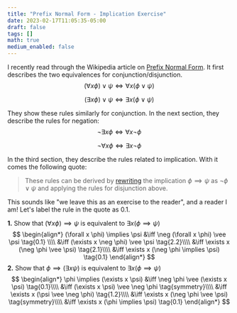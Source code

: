```yaml
---
title: "Prefix Normal Form - Implication Exercise"
date: 2023-02-17T11:05:35-05:00
draft: false
tags: []
math: true
medium_enabled: false
---
```


I recently read through the Wikipedia article on [Prefix Normal Form](https://en.wikipedia.org/wiki/Prenex_normal_form). It first describes the two equivalences for conjunction/disjunction.
$$
(\forall x \phi) \vee \psi \iff \forall x(\phi \vee \psi) \tag{1.1}
$$

$$
(\exists x \phi) \vee \psi \iff \exists x (\phi \vee \psi) \tag{1.2}
$$

They show these rules similarly for conjunction. In the next section, they describe the rules for negation:
$$
\neg \exists x \phi \iff \forall x \neg \phi \tag{2.1}
$$

$$
\neg \forall x \phi \iff \exists x \neg \phi \tag{2.2}
$$

In the third section, they describe the rules related to implication. With it comes the following quote:

>  These rules can be derived by [rewriting](https://en.wikipedia.org/wiki/Rewriting#Logic) the implication $\phi \implies \psi$ as $\neg \phi \vee \psi$ and applying the rules for disjunction above.

This sounds like "we leave this as an exercise to the reader", and a reader I am! Let's label the rule in the quote as $0.1$.

**1.** Show that $(\forall x \phi) \implies \psi$ is equivalent to $\exists x (\phi \implies \psi)$
$$
\begin{align*}
(\forall x \phi) \implies \psi &\iff \neg (\forall x \phi) \vee \psi \tag{0.1} \\\\
&\iff (\exists x \neg \phi) \vee \psi \tag{2.2}\\\\
&\iff \exists x (\neg \phi \vee \psi) \tag{2.1}\\\\
&\iff \exists x (\neg \phi \implies \psi) \tag{0.1}
\end{align*}
$$
**2.** Show that $\phi \implies (\exists x \psi)$ is equivalent to $\exists x (\phi \implies \psi)$
$$
\begin{align*}
\phi \implies (\exists x \psi) &\iff \neg \phi \vee (\exists x \psi) \tag{0.1}\\\\
&\iff (\exists x \psi) \vee \neg \phi \tag{symmetry}\\\\
&\iff \exists x (\psi \vee \neg \phi) \tag{1.2}\\\\
&\iff \exists x (\neg \phi \vee \psi) \tag{symmetry}\\\\
&\iff \exists x (\phi \implies \psi) \tag{0.1}
\end{align*}
$$

